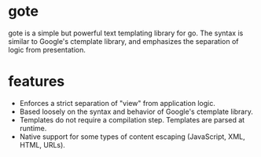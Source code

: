 gote
====

gote is a simple but powerful text templating library for go.  The syntax is similar to Google's ctemplate library, and emphasizes the separation of logic from presentation.

features
==========
* Enforces a strict separation of "view" from application logic.
* Based loosely on the syntax and behavior of Google's ctemplate library.
* Templates do not require a compilation step. Templates are parsed at runtime.
* Native support for some types of content escaping (JavaScript, XML, HTML, URLs).
